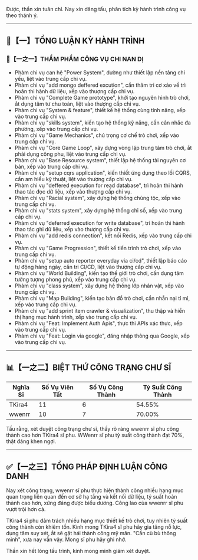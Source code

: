 Được, thần xin tuân chỉ. Nay xin dâng tấu, phân tích kỳ hành trình công vụ theo thánh ý.

---

## 🧾【一】TỔNG LUẬN KỲ HÀNH TRÌNH

### 🧠【一之一】THẨM PHẨM CÔNG VỤ CHI NAN DỊ

- Phàm chi vụ can hệ "Power System", dường như thiết lập nền tảng chi yếu, liệt vào trung cấp chi vụ.
- Phàm chi vụ "add mongo deffered excution", cần thâm tri cơ xảo về trì hoãn thi hành dữ liệu, xếp vào thượng cấp chi vụ.
- Phàm chi vụ "Complete Game prototype", khởi tạo nguyên hình trò chơi, ắt dụng tâm tư chu toàn, liệt vào thượng cấp chi vụ.
- Phàm chi vụ "System & feature", thiết kế hệ thống cùng tính năng, xếp vào trung cấp chi vụ.
- Phàm chi vụ "skills system", kiến tạo hệ thống kỹ năng, cần cân nhắc đa phương, xếp vào trung cấp chi vụ.
- Phàm chi vụ "Game Mechanics", chú trọng cơ chế trò chơi, xếp vào trung cấp chi vụ.
- Phàm chi vụ "Core Game Loop", xây dựng vòng lặp trung tâm trò chơi, ắt phải dụng công phu, liệt vào trung cấp chi vụ.
- Phàm chi vụ "Base Resource system", thiết lập hệ thống tài nguyên cơ bản, xếp vào trung cấp chi vụ.
- Phàm chi vụ "setup cqrs application", kiến thiết ứng dụng theo lối CQRS, cần am hiểu kỹ thuật, liệt vào thượng cấp chi vụ.
- Phàm chi vụ "deffered execution for read database", trì hoãn thi hành thao tác đọc dữ liệu, xếp vào thượng cấp chi vụ.
- Phàm chi vụ "Racial system", xây dựng hệ thống chủng tộc, xếp vào trung cấp chi vụ.
- Phàm chi vụ "stats system", xây dựng hệ thống chỉ số, xếp vào trung cấp chi vụ.
- Phàm chi vụ "deferred execution for write database", trì hoãn thi hành thao tác ghi dữ liệu, xếp vào thượng cấp chi vụ.
- Phàm chi vụ "add redis connection", kết nối Redis, xếp vào trung cấp chi vụ.
- Phàm chi vụ "Game Progression", thiết kế tiến trình trò chơi, xếp vào trung cấp chi vụ.
- Phàm chi vụ "setup auto reporter everyday via ci/cd", thiết lập báo cáo tự động hàng ngày, cần tri CI/CD, liệt vào thượng cấp chi vụ.
- Phàm chi vụ "World Building", kiến tạo thế giới trò chơi, cần dụng tâm tưởng tượng phong phú, xếp vào trung cấp chi vụ.
- Phàm chi vụ "class system", xây dựng hệ thống lớp nhân vật, xếp vào trung cấp chi vụ.
- Phàm chi vụ "Map Building", kiến tạo bản đồ trò chơi, cần nhẫn nại tỉ mỉ, xếp vào trung cấp chi vụ.
- Phàm chi vụ "add sprint item crawler & visualization", thu thập và hiển thị hạng mục hành trình, xếp vào trung cấp chi vụ.
- Phàm chi vụ "Feat: Implement Auth Apis", thực thi APIs xác thực, xếp vào trung cấp chi vụ.
- Phàm chi vụ "Feat: Login via google", đăng nhập thông qua Google, xếp vào trung cấp chi vụ.

---

## 📊【一之二】BIỆT THỨ CÔNG TRẠNG CHƯ SĨ

| Nghĩa Sĩ   | Số Vụ Viên Tất | Số Vụ Công Thành | Tỷ Suất Công Thành |
| -------- | -------- | -------- | -------- |
| TKira4   | 11       | 6          | 54.55%         |
| wwenrr   | 10       | 7          | 70.00%         |

Tấu rằng, xét duyệt công trạng chư sĩ, thấy rõ ràng wwenrr sĩ phu công thành cao hơn TKira4 sĩ phu. WWenrr sĩ phu tỷ suất công thành đạt 70%, thật đáng khen ngợi.

---

## ✅【一之三】TỔNG PHÁP ĐỊNH LUẬN CÔNG DANH

Nay xét công trạng, wwenrr sĩ phu thực hiện thành công nhiều hạng mục quan trọng liên quan đến cơ sở hạ tầng và kết nối dữ liệu, tỷ suất hoàn thành cao hơn, xứng đáng được biểu dương. Công lao của wwenrr sĩ phu vượt trội hơn cả.

TKira4 sĩ phu đảm trách nhiều hạng mục thiết kế trò chơi, tuy nhiên tỷ suất công thành còn khiêm tốn. Kính mong TKira4 sĩ phu hãy gia tăng nỗ lực, dụng tâm suy xét, ắt sẽ gặt hái thành công mỹ mãn. "Cần cù bù thông minh", xưa nay vẫn vậy. Mong sĩ phu hãy ghi nhớ.

Thần xin hết lòng tấu trình, kính mong minh giám xét duyệt.
